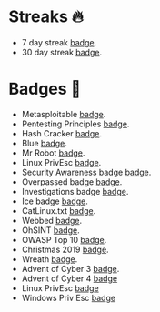 # Streaks 🔥
- 7 day streak [badge](https://tryhackme.com/rgibesh/badges/7-day-streak).
- 30 day streak [badge](https://tryhackme.com/rgibesh/badges/30-day-streak).

# Badges 📛
- Metasploitable [badge](https://tryhackme.com/rgibesh/badges/metasploitable).
- Pentesting Principles [badge](https://tryhackme.com/rgibesh/badges/intro-to-pentesting).
- Hash Cracker [badge](https://tryhackme.com/rgibesh/badges/hash-cracker).
- Blue [badge](https://tryhackme.com/rgibesh/badges/blue).
- Mr Robot [badge](https://tryhackme.com/rgibesh/badges/mr-robot).
- Linux PrivEsc [badge](https://tryhackme.com/rgibesh/badges/linux-privesc).
- Security Awareness badge [badge](https://tryhackme.com/rgibesh/badges/security-awareness).
- Overpassed badge [badge](https://tryhackme.com/rgibesh/badges/overpass).
- Investigations badge [badge](https://tryhackme.com/rgibesh/badges/investigations).
- Ice badge [badge](https://tryhackme.com/rgibesh/badges/ice).
- CatLinux.txt [badge](https://tryhackme.com/rgibesh/badges/terminaled).
- Webbed [badge](https://tryhackme.com/rgibesh/badges/web-fund).
- OhSINT [badge](https://tryhackme.com/rgibesh/badges/ohsint).
- OWASP Top 10 [badge](https://tryhackme.com/rgibesh/badges/owasp-10).
- Christmas 2019 [badge](https://tryhackme.com/rgibesh/badges/christmas2019).
- Wreath [badge](https://tryhackme.com/rgibesh/badges/wreath).
- Advent of Cyber 3 [badge](https://tryhackme.com/rgibesh/badges/adventofcyber3).
- Advent of Cyber 4 [badge](https://tryhackme.com/rgibesh/badges/adventofcyber4)
- Linux PrivEsc [badge](https://tryhackme.com/rgibesh/badges/linux-privesc)
- Windows Priv Esc [badge](https://tryhackme.com/rgibesh/badges/win-priv-esc)
